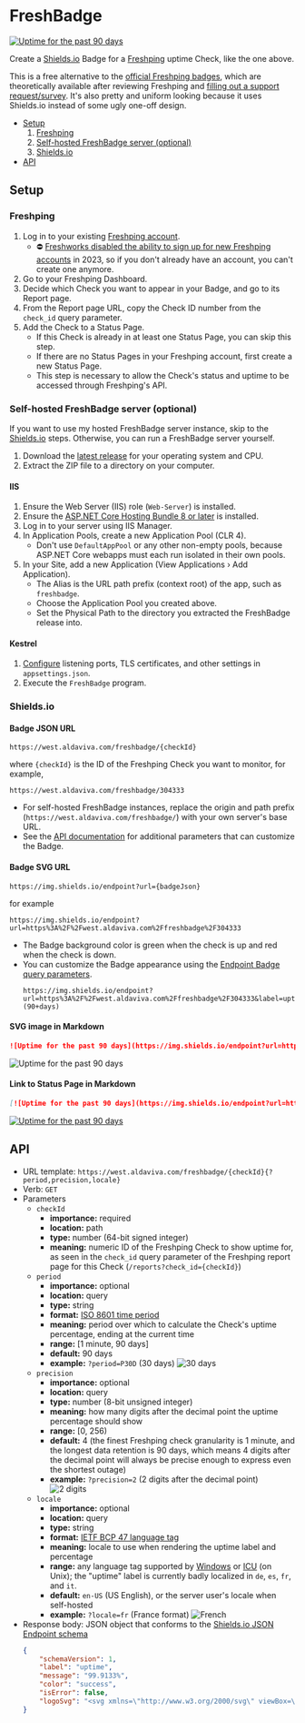 FreshBadge
===

[![Uptime for the past 90 days](https://img.shields.io/endpoint?url=https%3A%2F%2Fwest.aldaviva.com%2Ffreshbadge%2F304333)](https://statuspage.freshping.io/61473-Aldaviva)

Create a [Shields.io](https://shields.io) Badge for a [Freshping](https://freshping.io/) uptime Check, like the one above.

This is a free alternative to the [official Freshping badges](https://support.freshping.io/support/solutions/articles/50000002949-what-is-a-status-badge-), which are theoretically available after reviewing Freshping and [filling out a support request/survey](https://support.freshping.io/support/tickets/new). It's also pretty and uniform looking because it uses Shields.io instead of some ugly one-off design.

<!-- MarkdownTOC autolink="true" bracket="round" autoanchor="false" levels="1,2,3" bullets="-,1." -->

- [Setup](#setup)
    1. [Freshping](#freshping)
    1. [Self-hosted FreshBadge server \(optional\)](#self-hosted-freshbadge-server-optional)
    1. [Shields.io](#shieldsio)
- [API](#api)

<!-- /MarkdownTOC -->

## Setup

### Freshping
1. Log in to your existing [Freshping account](https://login.freshworks.com/email-login).
    - ⛔ [Freshworks disabled the ability to sign up for new Freshping accounts](https://support.freshping.io/en/support/solutions/articles/50000006524-suspension-of-new-signups-faqs) in 2023, so if you don't already have an account, you can't create one anymore.
1. Go to your Freshping Dashboard.
1. Decide which Check you want to appear in your Badge, and go to its Report page.
1. From the Report page URL, copy the Check ID number from the `check_id` query parameter.
1. Add the Check to a Status Page.
    - If this Check is already in at least one Status Page, you can skip this step.
    - If there are no Status Pages in your Freshping account, first create a new Status Page.
    - This step is necessary to allow the Check's status and uptime to be accessed through Freshping's API.

### Self-hosted FreshBadge server (optional)
If you want to use my hosted FreshBadge server instance, skip to the [Shields.io](#shieldsio) steps. Otherwise, you can run a FreshBadge server yourself.

1. Download the [latest release](https://github.com/Aldaviva/FreshBadge/releases/latest) for your operating system and CPU.
1. Extract the ZIP file to a directory on your computer.

#### IIS
1. Ensure the Web Server (IIS) role (`Web-Server`) is installed.
1. Ensure the [ASP.NET Core Hosting Bundle 8 or later](https://learn.microsoft.com/en-us/aspnet/core/host-and-deploy/iis/hosting-bundle) is installed.
1. Log in to your server using IIS Manager.
1. In Application Pools, create a new Application Pool (CLR 4).
    - Don't use `DefaultAppPool` or any other non-empty pools, because ASP.NET Core webapps must each run isolated in their own pools.
1. In your Site, add a new Application (View Applications › Add Application).
    - The Alias is the URL path prefix (context root) of the app, such as `freshbadge`.
    - Choose the Application Pool you created above.
    - Set the Physical Path to the directory you extracted the FreshBadge release into.

#### Kestrel
1. [Configure](https://learn.microsoft.com/en-us/aspnet/core/fundamentals/servers/kestrel/endpoints) listening ports, TLS certificates, and other settings in `appsettings.json`.
1. Execute the `FreshBadge` program.

### Shields.io
#### Badge JSON URL
```url
https://west.aldaviva.com/freshbadge/{checkId}
```
where `{checkId}` is the ID of the Freshping Check you want to monitor, for example,
```url
https://west.aldaviva.com/freshbadge/304333
```

- For self-hosted FreshBadge instances, replace the origin and path prefix (`https://west.aldaviva.com/freshbadge/`) with your own server's base URL.
- See the [API documentation](#api) for additional parameters that can customize the Badge.

#### Badge SVG URL
```url
https://img.shields.io/endpoint?url={badgeJson}
```
for example
```url
https://img.shields.io/endpoint?url=https%3A%2F%2Fwest.aldaviva.com%2Ffreshbadge%2F304333
```

- The Badge background color is green when the check is up and red when the check is down.
- You can customize the Badge appearance using the [Endpoint Badge query parameters](https://shields.io/badges/endpoint-badge#:~:text=the%20query%20string.-,Query%20Parameters,-url%20string%20%E2%80%94).
    ```url
    https://img.shields.io/endpoint?url=https%3A%2F%2Fwest.aldaviva.com%2Ffreshbadge%2F304333&label=uptime+(90+days)
    ```

#### SVG image in Markdown
```markdown
![Uptime for the past 90 days](https://img.shields.io/endpoint?url=https%3A%2F%2Fwest.aldaviva.com%2Ffreshbadge%2F304333)
```
![Uptime for the past 90 days](https://img.shields.io/endpoint?url=https%3A%2F%2Fwest.aldaviva.com%2Ffreshbadge%2F304333)

#### Link to Status Page in Markdown
```markdown
[![Uptime for the past 90 days](https://img.shields.io/endpoint?url=https%3A%2F%2Fwest.aldaviva.com%2Ffreshbadge%2F304333)](https://statuspage.freshping.io/61473-Aldaviva)
```
[![Uptime for the past 90 days](https://img.shields.io/endpoint?url=https%3A%2F%2Fwest.aldaviva.com%2Ffreshbadge%2F304333)](https://statuspage.freshping.io/61473-Aldaviva)

## API

- URL template: `https://west.aldaviva.com/freshbadge/{checkId}{?period,precision,locale}`
- Verb: `GET`
- Parameters
    - `checkId`
        - **importance:** required
        - **location:** path
        - **type:** number (64-bit signed integer)
        - **meaning:** numeric ID of the Freshping Check to show uptime for, as seen in the `check_id` query parameter of the Freshping report page for this Check (`/reports?check_id={checkId}`)
    - `period`
        - **importance:** optional
        - **location:** query
        - **type:** string
        - **format:** [ISO 8601 time period](https://en.wikipedia.org/wiki/ISO_8601#Durations)
        - **meaning:** period over which to calculate the Check's uptime percentage, ending at the current time
        - **range:** [1 minute, 90 days]
        - **default:** 90 days
        - **example:** `?period=P30D` (30 days) ![30 days](https://img.shields.io/endpoint?url=https%3A%2F%2Fwest.aldaviva.com%2Ffreshbadge%2F304333%3Fperiod%3DP30D)
    - `precision`
        - **importance:** optional
        - **location:** query
        - **type:** number (8-bit unsigned integer)
        - **meaning:** how many digits after the decimal point the uptime percentage should show
        - **range:** [0, 256)
        - **default:** 4 (the finest Freshping check granularity is 1 minute, and the longest data retention is 90 days, which means 4 digits after the decimal point will always be precise enough to express even the shortest outage)
        - **example:** `?precision=2` (2 digits after the decimal point) ![2 digits](https://img.shields.io/endpoint?url=https%3A%2F%2Fwest.aldaviva.com%2Ffreshbadge%2F304333%3Fprecision%3D2)
    - `locale` 
        - **importance:** optional
        - **location:** query
        - **type:** string
        - **format:** [IETF BCP 47 language tag](https://en.wikipedia.org/wiki/IETF_language_tag)
        - **meaning:** locale to use when rendering the uptime label and percentage
        - **range:** any language tag supported by [Windows](https://learn.microsoft.com/en-us/openspecs/windows_protocols/ms-lcid/a9eac961-e77d-41a6-90a5-ce1a8b0cdb9c) or [ICU](https://icu.unicode.org/) (on Unix); the "uptime" label is currently badly localized in `de`, `es`, `fr`, and `it`.
        - **default:** `en-US` (US English), or the server user's locale when self-hosted
        - **example:** `?locale=fr` (France format) ![French](https://img.shields.io/endpoint?url=https%3A%2F%2Fwest.aldaviva.com%2Ffreshbadge%2F304333%3Flocale%3Dfr)
- Response body: JSON object that conforms to the [Shields.io JSON Endpoint schema](https://shields.io/badges/endpoint-badge#:~:text=Example%20Shields%20Response-,Schema,-Property)
    ```json
    {
        "schemaVersion": 1,
        "label": "uptime",
        "message": "99.9133%",
        "color": "success",
        "isError": false,
        "logoSvg": "<svg xmlns=\"http://www.w3.org/2000/svg\" viewBox=\"0 0 32 32\"><path fill=\"#fff\" d=\"M28 0H16C7.2 0 0 7.2 0 16s7.2 16 16 16 16-7.2 16-16V4c0-2.2-1.8-4-4-4zM16 7.7c4.4 0 8 3.5 8.3 7.8h-4l-2.4-3.1c-.2-.3-.6-.4-1-.4-.4.1-.7.3-.8.7l-1.8 5.1-1.3-1.9c-.2-.3-.5-.4-.8-.4H7.7c.2-4.4 3.9-7.8 8.3-7.8zm0 16.6c-4.1 0-7.5-2.9-8.2-6.8h3.9l2.3 3c.2.3.5.4.8.4h.2c.4-.1.7-.3.8-.7l1.8-5.1 1.5 2c.2.2.5.4.8.4h4.4c-.8 3.9-4.2 6.8-8.3 6.8z\"/></svg>"
    }
    ```